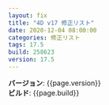 ```yaml
---
layout: fix
title: "4D v17 修正リスト"
date: 2020-12-04 08:00:00
categories: 修正リスト
tags: 17.5  
build: 258623
version: 17.5
---
```


**バージョン**: {{page.version}}  
**ビルド**: {{page.build}} 

